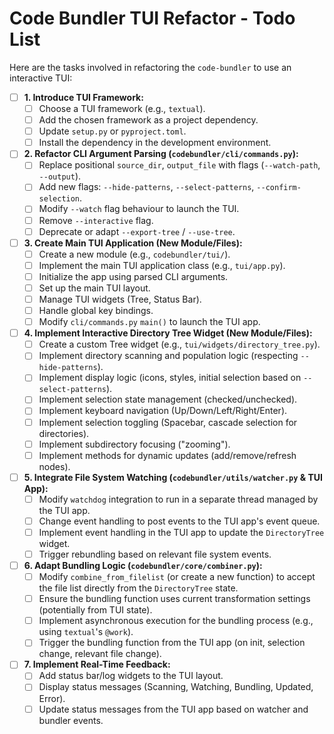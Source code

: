 # Code Bundler TUI Refactor - Todo List

Here are the tasks involved in refactoring the `code-bundler` to use an interactive TUI:

-   [ ] **1. Introduce TUI Framework:**
    -   [ ] Choose a TUI framework (e.g., `textual`).
    -   [ ] Add the chosen framework as a project dependency.
    -   [ ] Update `setup.py` or `pyproject.toml`.
    -   [ ] Install the dependency in the development environment.

-   [ ] **2. Refactor CLI Argument Parsing (`codebundler/cli/commands.py`):**
    -   [ ] Replace positional `source_dir`, `output_file` with flags (`--watch-path`, `--output`).
    -   [ ] Add new flags: `--hide-patterns`, `--select-patterns`, `--confirm-selection`.
    -   [ ] Modify `--watch` flag behaviour to launch the TUI.
    -   [ ] Remove `--interactive` flag.
    -   [ ] Deprecate or adapt `--export-tree` / `--use-tree`.

-   [ ] **3. Create Main TUI Application (New Module/Files):**
    -   [ ] Create a new module (e.g., `codebundler/tui/`).
    -   [ ] Implement the main TUI application class (e.g., `tui/app.py`).
    -   [ ] Initialize the app using parsed CLI arguments.
    -   [ ] Set up the main TUI layout.
    -   [ ] Manage TUI widgets (Tree, Status Bar).
    -   [ ] Handle global key bindings.
    -   [ ] Modify `cli/commands.py` `main()` to launch the TUI app.

-   [ ] **4. Implement Interactive Directory Tree Widget (New Module/Files):**
    -   [ ] Create a custom Tree widget (e.g., `tui/widgets/directory_tree.py`).
    -   [ ] Implement directory scanning and population logic (respecting `--hide-patterns`).
    -   [ ] Implement display logic (icons, styles, initial selection based on `--select-patterns`).
    -   [ ] Implement selection state management (checked/unchecked).
    -   [ ] Implement keyboard navigation (Up/Down/Left/Right/Enter).
    -   [ ] Implement selection toggling (Spacebar, cascade selection for directories).
    -   [ ] Implement subdirectory focusing ("zooming").
    -   [ ] Implement methods for dynamic updates (add/remove/refresh nodes).

-   [ ] **5. Integrate File System Watching (`codebundler/utils/watcher.py` & TUI App):**
    -   [ ] Modify `watchdog` integration to run in a separate thread managed by the TUI app.
    -   [ ] Change event handling to post events to the TUI app's event queue.
    -   [ ] Implement event handling in the TUI app to update the `DirectoryTree` widget.
    -   [ ] Trigger rebundling based on relevant file system events.

-   [ ] **6. Adapt Bundling Logic (`codebundler/core/combiner.py`):**
    -   [ ] Modify `combine_from_filelist` (or create a new function) to accept the file list directly from the `DirectoryTree` state.
    -   [ ] Ensure the bundling function uses current transformation settings (potentially from TUI state).
    -   [ ] Implement asynchronous execution for the bundling process (e.g., using `textual`'s `@work`).
    -   [ ] Trigger the bundling function from the TUI app (on init, selection change, relevant file change).

-   [ ] **7. Implement Real-Time Feedback:**
    -   [ ] Add status bar/log widgets to the TUI layout.
    -   [ ] Display status messages (Scanning, Watching, Bundling, Updated, Error).
    -   [ ] Update status messages from the TUI app based on watcher and bundler events.
